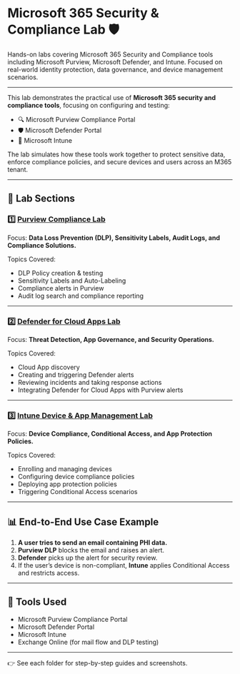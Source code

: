 # Microsoft 365 Security & Compliance Lab 🛡️
Hands-on labs covering Microsoft 365 Security and Compliance tools including Microsoft Purview, Microsoft Defender, and Intune. Focused on real-world identity protection, data governance, and device management scenarios.

---

This lab demonstrates the practical use of **Microsoft 365 security and compliance tools**, focusing on configuring and testing:

- 🔍 Microsoft Purview Compliance Portal
- 🛡️ Microsoft Defender Portal
- 📱 Microsoft Intune

The lab simulates how these tools work together to protect sensitive data, enforce compliance policies, and secure devices and users across an M365 tenant.

---

## 🔧 Lab Sections

### 1️⃣ [Purview Compliance Lab](./purview/README.md)
Focus: **Data Loss Prevention (DLP), Sensitivity Labels, Audit Logs, and Compliance Solutions.**

Topics Covered:
- DLP Policy creation & testing
- Sensitivity Labels and Auto-Labeling
- Compliance alerts in Purview
- Audit log search and compliance reporting

---

### 2️⃣ [Defender for Cloud Apps Lab](./defender/README.md)
Focus: **Threat Detection, App Governance, and Security Operations.**

Topics Covered:
- Cloud App discovery
- Creating and triggering Defender alerts
- Reviewing incidents and taking response actions
- Integrating Defender for Cloud Apps with Purview alerts

---

### 3️⃣ [Intune Device & App Management Lab](./intune/README.md)
Focus: **Device Compliance, Conditional Access, and App Protection Policies.**

Topics Covered:
- Enrolling and managing devices
- Configuring device compliance policies
- Deploying app protection policies
- Triggering Conditional Access scenarios

---

## 📊 End-to-End Use Case Example

1. **A user tries to send an email containing PHI data.**
2. **Purview DLP** blocks the email and raises an alert.
3. **Defender** picks up the alert for security review.
4. If the user’s device is non-compliant, **Intune** applies Conditional Access and restricts access.

---

## 🚨 Tools Used
- Microsoft Purview Compliance Portal
- Microsoft Defender Portal
- Microsoft Intune
- Exchange Online (for mail flow and DLP testing)

---

👉 See each folder for step-by-step guides and screenshots.

